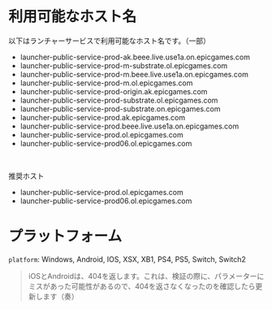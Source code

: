 # 利用可能なホスト名

以下はランチャーサービスで利用可能なホスト名です。（一部）

- launcher-public-service-prod-ak.beee.live.use1a.on.epicgames.com
- launcher-public-service-prod-m-substrate.ol.epicgames.com
- launcher-public-service-prod-m.beee.live.use1a.on.epicgames.com
- launcher-public-service-prod-m.ol.epicgames.com
- launcher-public-service-prod-origin.ak.epicgames.com
- launcher-public-service-prod-substrate.ol.epicgames.com
- launcher-public-service-prod-substrate.on.epicgames.com
- launcher-public-service-prod.ak.epicgames.com
- launcher-public-service-prod.beee.live.use1a.on.epicgames.com
- launcher-public-service-prod.ol.epicgames.com
- launcher-public-service-prod06.ol.epicgames.com

<br/>

推奨ホスト

- launcher-public-service-prod.ol.epicgames.com
- launcher-public-service-prod06.ol.epicgames.com

# プラットフォーム

`platform`: Windows, Android, IOS, XSX, XB1, PS4, PS5, Switch, Switch2

>iOSとAndroidは、404を返します。これは、検証の際に、パラメーターにミスがあった可能性があるので、404を返さなくなったのを確認したら更新します（奏）
